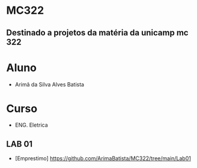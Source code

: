 # MC322
## Destinado a projetos da matéria da unicamp mc 322


# Aluno
  * Arimã da Silva Alves Batista

# Curso
  * ENG. Eletrica
  
## LAB 01
 * [Emprestimo] <https://github.com/ArimaBatista/MC322/tree/main/Lab01>
